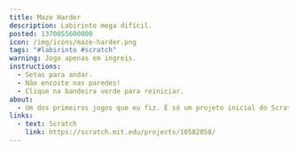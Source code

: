 ```yaml
---
title: Maze Harder
description: Labirinto mega difícil.
posted: 1370055600000
icon: /img/icons/maze-harder.png
tags: "#labirinto #scratch"
warning: Jogo apenas em ingreis.
instructions:
  - Setas para andar.
  - Não encoste nas paredes!
  - Clique na bandeira verde para reiniciar.
about:
  - Um dos primeiros jogos que eu fiz. É só um projeto inicial do Scratch só que mais difícil.
links:
  - text: Scratch
    link: https://scratch.mit.edu/projects/10582058/
---
```

<scratch url="https://scratch.mit.edu/projects/10582058/"></scratch>